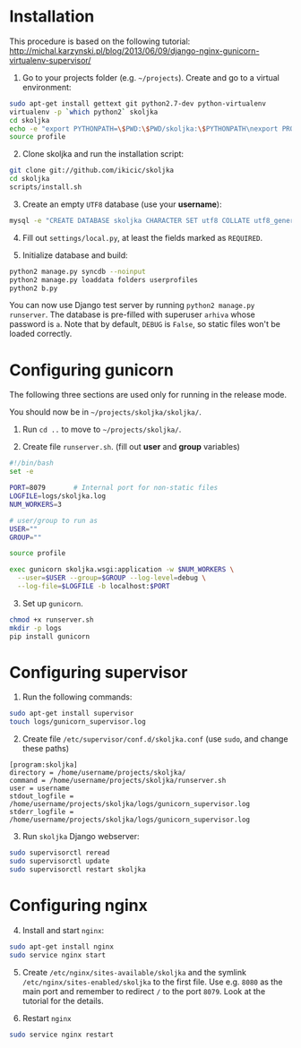# Installation

This procedure is based on the following tutorial:
http://michal.karzynski.pl/blog/2013/06/09/django-nginx-gunicorn-virtualenv-supervisor/

1. Go to your projects folder (e.g. `~/projects`). Create and go to a virtual environment:
  ```sh
  sudo apt-get install gettext git python2.7-dev python-virtualenv
  virtualenv -p `which python2` skoljka
  cd skoljka
  echo -e "export PYTHONPATH=\$PWD:\$PWD/skoljka:\$PYTHONPATH\nexport PROD=true\n\nsource bin/activate" > profile
  source profile
  ```

2. Clone skoljka and run the installation script:
  ```sh
  git clone git://github.com/ikicic/skoljka
  cd skoljka
  scripts/install.sh
  ```

3. Create an empty `UTF8` database (use your **username**):
  ```sh
  mysql -e "CREATE DATABASE skoljka CHARACTER SET utf8 COLLATE utf8_general_ci;" -u username -p
  ```

4. Fill out `settings/local.py`, at least the fields marked as `REQUIRED`.

5. Initialize database and build:
  ```sh
  python2 manage.py syncdb --noinput
  python2 manage.py loaddata folders userprofiles
  python2 b.py
  ```
  You can now use Django test server by running `python2 manage.py runserver`. The database is pre-filled with superuser `arhiva` whose password is `a`. Note that by default, `DEBUG` is `False`, so static files won't be loaded correctly.

# Configuring gunicorn

The following three sections are used only for running in the release mode.

You should now be in `~/projects/skoljka/skoljka/`.

1. Run `cd ..` to move to `~/projects/skoljka/`.

2. Create file `runserver.sh`. (fill out **user** and **group** variables)
  ```sh
  #!/bin/bash
  set -e

  PORT=8079       # Internal port for non-static files
  LOGFILE=logs/skoljka.log
  NUM_WORKERS=3

  # user/group to run as
  USER=""
  GROUP=""

  source profile

  exec gunicorn skoljka.wsgi:application -w $NUM_WORKERS \
    --user=$USER --group=$GROUP --log-level=debug \
    --log-file=$LOGFILE -b localhost:$PORT
  ```

3. Set up `gunicorn`.
  ```sh
  chmod +x runserver.sh
  mkdir -p logs
  pip install gunicorn
  ```


# Configuring supervisor

1. Run the following commands:
  ```sh
  sudo apt-get install supervisor
  touch logs/gunicorn_supervisor.log
  ```

2. Create file `/etc/supervisor/conf.d/skoljka.conf` (use `sudo`, and change these paths)
  ```
  [program:skoljka]
  directory = /home/username/projects/skoljka/
  command = /home/username/projects/skoljka/runserver.sh
  user = username
  stdout_logfile = /home/username/projects/skoljka/logs/gunicorn_supervisor.log
  stderr_logfile = /home/username/projects/skoljka/logs/gunicorn_supervisor.log
  ```

3. Run `skoljka` Django webserver:
  ```sh
  sudo supervisorctl reread
  sudo supervisorctl update
  sudo supervisorctl restart skoljka
  ```

# Configuring nginx

4. Install and start `nginx`:
  ```sh
  sudo apt-get install nginx
  sudo service nginx start
  ```

5. Create `/etc/nginx/sites-available/skoljka` and the symlink `/etc/nginx/sites-enabled/skoljka` to the first file. Use e.g. `8080` as the main port and remember to redirect `/` to the port `8079`. Look at the tutorial for the details.

6. Restart `nginx`
  ```sh
  sudo service nginx restart
  ```

